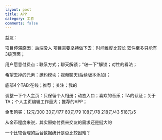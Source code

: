 ```yaml
---
layout: post
title: APP
category: 工作
comments: false
---
```


益友：

项目停滞原因：后端没人
项目需要坚持做下去：时间维度比较长
软件至多只能有3级页面；

用户愿意付费点：联系方式；聊天解锁；"啵一下"解锁；对性的看法；

希望去掉的元素：邀约模块；视频聊天(后续版本添加)；

底部4个TAB:在线；推荐；关注；我的

调整一下个人主页：只保留个人相册；动态入口；喜欢的音乐；TA的认证；关于TA；个人主页编辑工作量大；推荐的APP；

金币购买：12元/300 30元/177 60元/79 108元/78 218元/43 518元/5

从金币程度来说，其实原始付费来交友的需求还是挺大的

一个比较合理的后台数据统计是否比较困难？




